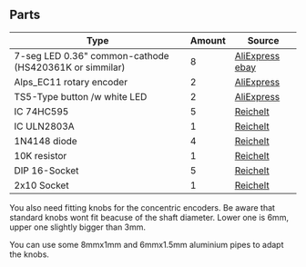 ## Parts
| Type          | Amount        | Source|
| ------------- |-------------| -----|
| 7-seg LED 0.36" common-cathode (HS420361K or simmilar) | 8 | [AliExpress](https://de.aliexpress.com/i/32959268580.html) [ebay](https://www.ebay.de/itm/152246374435?_trkparms=aid%3D1110006%26algo%3DHOMESPLICE.SIM%26ao%3D1%26asc%3D232898%26meid%3D94a5e55e0b754dcaa13d55d5850fc7ca%26pid%3D101195%26rk%3D1%26rkt%3D12%26sd%3D303447905985%26itm%3D152246374435%26pmt%3D1%26noa%3D0%26pg%3D2047675%26algv%3DSimplAMLv9PairwiseUnbiasedWeb%26brand%3DUnbranded&_trksid=p2047675.c101195.m1851&amdata=cksum%3A15224637443594a5e55e0b754dcaa13d55d5850fc7ca%7Cenc%3AAQAGAAACEDY06NCzrzLuBDJEBbGlL2tNbDWfLYR2FPSn7d6r%252BIe%252FFkz3asZM4MsjqpVnPTe%252B9RqGiWU9sHmm2l16c16Yn%252BtOqbK7%252BeKyJ2jEaRr2gq1IID%252FVi77sMiGci09K2O0edpaxwVyvl0w3gPa8xDwaDC0YB1Jg3Givd90pNkng2%252BRRFX7goxUVBavGIzRHq%252BCcE7SzdAspnMtH7HJRZppGSZw2Hs2xQyj3dakyQnOKf0hkNNDbpiSMSorYfb7Nse1w6HwTvfgAhbcxTGhYRJJdhaTyqxGyaXfBLFmEAEJlu6jd1dUd7%252FEIaifSjrSrKpTh3pkwXkcL4Ot7XQ3G0mXfCXz7hSpF%252Bh4Yrqq4ONn4g%252BP6SG8Sf%252FhXXbjO9qys5nlK8tSeo7u9VsKjqZPEV2cFJlBiW2QSn4Nem%252BB7HAbOHtXL0Pm%252FpqzmCrjpN3Z01vtu5JG7T6zaKKeCK6Mxll9%252Bc%252BuPgp34aLz98vkkHxw396mol3BzFZbQki9Qh244aW5sXx0DBNxKgt%252FC9BWAtRSbLdmTYBR0JlYO2o73oLMTdH5ztsbXHvjhjzv8D0dJduIw0CsE2PoNgnc5AJTCSgZ07J5oRJCuK7mPTRGTDVMzvOFg8mb3VsZPk%252B%252B9zN0LvhoDPJy9ZlBvVx3DxXTsqRk%252BVUuA55%252ByiaxigMNacfIFPkDMtyQTfiEUZ1HAzgyqJm1nMg%253D%253D%7Campid%3APL_CLK%7Cclp%3A2047675&autorefresh=true)|
| Alps_EC11 rotary encoder  | 2 | [AliExpress](https://de.aliexpress.com/item/33052809089.html?spm=a2g0o.detail.1000014.1.5dcb6f0dCTx7Ki&gps-id=pcDetailBottomMoreOtherSeller&scm=1007.33416.213724.0&scm_id=1007.33416.213724.0&scm-url=1007.33416.213724.0&pvid=7aeaf0e8-b422-4ecc-af97-1e740287ecfb&_t=gps-id:pcDetailBottomMoreOtherSeller,scm-url:1007.33416.213724.0,pvid:7aeaf0e8-b422-4ecc-af97-1e740287ecfb,tpp_buckets:668%230%23131923%230_668%23888%233325%2319_23416%230%23213724%230_23416%234721%2321967%23708_23416%234722%2321972%239_668%232846%238115%232000_668%235811%2327187%2377_668%232717%237567%23920_668%231000022185%231000066058%230_668%233422%2315392%23884_4452%230%23226710%230_4452%233474%2316498%23545_4452%234862%2324463%23693_4452%233098%239624%23968_4452%235108%2323442%23951_4452%233564%2316062%23788) |
| TS5-Type button /w white LED | 2 | [AliExpress](https://de.aliexpress.com/item/33035513753.html?spm=a2g0o.productlist.0.0.6cb538b4H8w7qT&algo_pvid=ae074369-42d5-4220-acd0-94b51fb90903&algo_exp_id=ae074369-42d5-4220-acd0-94b51fb90903-0) |
| IC 74HC595 | 5 | [Reichelt](https://www.reichelt.de/shift-register-3-state-ausgang-2--6-v-dil-16-74hc-595-p3269.html?CCOUNTRY=445&LANGUAGE=de&trstct=pos_0&nbc=1&&r=1) |
| IC ULN2803A | 1 | [Reichelt](https://www.reichelt.de/eight-darlington-arrays-dil-18-uln-2803a-p22085.html?&trstct=pos_0&nbc=1) |
| 1N4148 diode | 4 | [Reichelt](https://www.reichelt.de/schalt-diode-100-v-150-ma-do-35-1n-4148-p1730.html?&trstct=pos_0&nbc=1) |
| 10K resistor| 1 | [Reichelt](https://www.reichelt.de/widerstand-kohleschicht-10-kohm-0207-250-mw-5--1-4w-10k-p1338.html?search=10K+kohle) |
| DIP 16-Socket | 5 | [Reichelt](https://www.reichelt.de/ic-sockel-16-polig-doppelter-federkontakt-gs-16-p8208.html?&nbc=1) |
| 2x10 Socket | 1 | [Reichelt](https://www.reichelt.de/pfostenstecker-20-polig-mit-verrieglung-gerade-psl-20-p14868.html?&nbc=1) |

You also need fitting knobs for the concentric encoders. Be aware that
standard knobs wont fit beacuse of the shaft diameter. 
Lower one is 6mm, upper one slightly bigger than 3mm.

You can use some 8mmx1mm and 6mmx1.5mm aluminium pipes to adapt the knobs.
